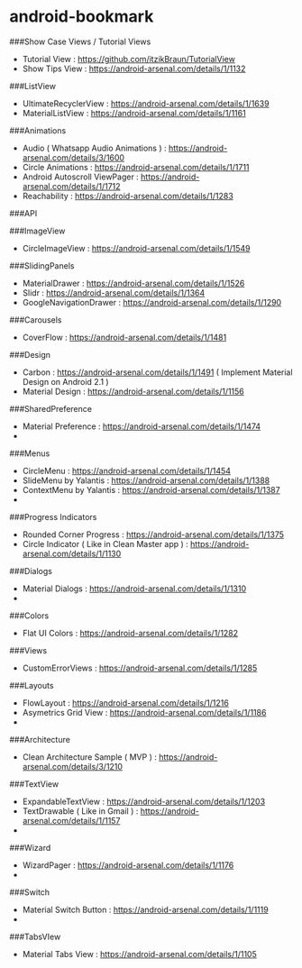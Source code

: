 # android-bookmark

###Show Case Views / Tutorial Views
* Tutorial View : https://github.com/itzikBraun/TutorialView
* Show Tips View  : https://android-arsenal.com/details/1/1132


###ListView
* UltimateRecyclerView : https://android-arsenal.com/details/1/1639
* MaterialListView : https://android-arsenal.com/details/1/1161

###Animations
* Audio ( Whatsapp Audio Animations ) : https://android-arsenal.com/details/3/1600
* Circle Animations : https://android-arsenal.com/details/1/1711
* Android Autoscroll ViewPager : https://android-arsenal.com/details/1/1712
* Reachability : https://android-arsenal.com/details/1/1283

###API

###ImageView
* CircleImageView : https://android-arsenal.com/details/1/1549

###SlidingPanels
* MaterialDrawer : https://android-arsenal.com/details/1/1526
* Slidr : https://android-arsenal.com/details/1/1364
* GoogleNavigationDrawer : https://android-arsenal.com/details/1/1290


###Carousels
* CoverFlow : https://android-arsenal.com/details/1/1481

###Design
* Carbon : https://android-arsenal.com/details/1/1491 ( Implement Material Design on Android 2.1 )
* Material Design : https://android-arsenal.com/details/1/1156

###SharedPreference
* Material Preference : https://android-arsenal.com/details/1/1474
* 

###Menus
* CircleMenu : https://android-arsenal.com/details/1/1454
* SlideMenu by Yalantis : https://android-arsenal.com/details/1/1388
* ContextMenu by Yalantis : https://android-arsenal.com/details/1/1387
* 

###Progress Indicators
* Rounded Corner Progress : https://android-arsenal.com/details/1/1375
* Circle Indicator ( Like in Clean Master app ) : https://android-arsenal.com/details/1/1130

###Dialogs
* Material Dialogs : https://android-arsenal.com/details/1/1310
* 

###Colors
* Flat UI Colors : https://android-arsenal.com/details/1/1282

###Views
* CustomErrorViews : https://android-arsenal.com/details/1/1285


###Layouts 
* FlowLayout : https://android-arsenal.com/details/1/1216
* Asymetrics Grid View : https://android-arsenal.com/details/1/1186
* 

###Architecture
* Clean Architecture Sample ( MVP ) : https://android-arsenal.com/details/3/1210


###TextView
* ExpandableTextView : https://android-arsenal.com/details/1/1203
* TextDrawable ( Like in Gmail ) : https://android-arsenal.com/details/1/1157
* 

###Wizard
* WizardPager  : https://android-arsenal.com/details/1/1176
* 

###Switch 
* Material Switch Button : https://android-arsenal.com/details/1/1119
* 

###TabsVIew
* Material Tabs View : https://android-arsenal.com/details/1/1105
